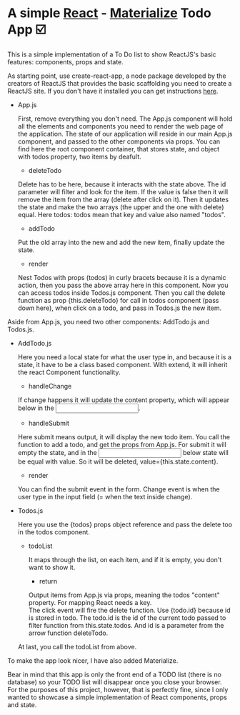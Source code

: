 # A simple [React](https://reactjs.org) - [Materialize](https://materializecss.com/) Todo App :ballot_box_with_check:

This is a simple implementation of a To Do list to show ReactJS's basic features: components, props and state.

As starting point, use create-react-app, a node package developed by the creators of ReactJS that provides the basic scaffolding you need to create a ReactJS site. If you don't have it installed you can get instructions [here](https://github.com/facebook/create-react-app).

- App.js

  First, remove everything you don't need. 
  The App.js component will hold all the elements and components you need to render the web page of the application.
  The state of our application will reside in our main App.js component, and passed to the other components via props.
  You can find here the root component container, that stores state, and object with todos property, two items by deafult.
  - deleteTodo 
  
  Delete has to be here, because it interacts with the state above.
  The id parameter will filter and look for the item.
  If the value is false then it will remove the item from the array (delete after click on it).
  Then it updates the state and make the two arrays (the upper and the one with delete) equal.
  Here todos: todos mean that key and value also named "todos".
  - addTodo
  
  Put the old array into the new and add the new item, finally update the state.
  - render 
  
  Nest Todos with props (todos) in curly bracets because it is a dynamic action, then you pass the above array here in this component.
  Now you can access todos inside Todos.js component.
  Then you call the delete function as prop {this.deleteTodo} for call in todos component (pass down here), when click on a todo,
  and pass in Todos.js the new item.

Aside from App.js, you need two other components: AddTodo.js and Todos.js. 
- AddTodo.js

  Here you need a local state for what the user type in, and because it is a state, it have to be a class based component.
  With extend, it will inherit the react Component functionality.
  - handleChange
  
  If change happens it will update the content property, which will appear below in the <input>.
  - handleSubmit
  
  Here submit means output, it will display the new todo item.
  You call the function to add a todo, and get the props from App.js.
  For submit it will empty the state, and in the <input> below state will be equal with value.
  So it will be deleted, value={this.state.content}.
  - render 
  
  You can find the submit event in the form.
  Change event is when the user type in the input field (= when the text inside change).
- Todos.js

  Here you use the {todos} props object reference and pass the delete too in the todos component.
  - todoList 
  
    It maps through the list, on each item, and if it is empty, you don't want to show it.
      - return
      
      Output items from App.js via props, meaning the todos "content" property.
      For mapping React needs a key.   
      The click event will fire the delete function.
      Use {todo.id} because id is stored in todo. The todo.id is the id of the current todo passed to filter function from this.state.todos. 
      And id is a parameter from the arrow function deleteTodo.
  
  At last, you call the todoList from above.

To make the app look nicer, I have also added Materialize.

Bear in mind that this app is only the front end of a TODO list (there is no database) so your TODO list will disappear once you close your browser. For the purposes of this project, however, that is perfectly fine, since I only wanted to showcase a simple implementation of React components, props and state.
